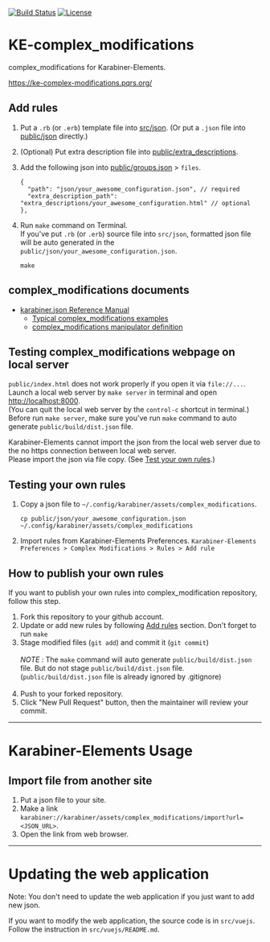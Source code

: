 [![Build Status](https://github.com/pqrs-org/KE-complex_modifications/workflows/KE-complex_modifications%20CI/badge.svg)](https://github.com/pqrs-org/KE-complex_modifications/actions)
[![License](https://img.shields.io/badge/license-Public%20Domain-blue.svg)](https://github.com/pqrs-org/KE-complex_modifications/blob/main/LICENSE.md)

# KE-complex_modifications

complex_modifications for Karabiner-Elements.

<https://ke-complex-modifications.pqrs.org/>

## Add rules

1.  Put a `.rb` (or `.erb`) template file into [src/json](https://github.com/pqrs-org/KE-complex_modifications/tree/main/src/json). (Or put a `.json` file into [public/json](https://github.com/pqrs-org/KE-complex_modifications/tree/main/public/json) directly.)
2.  (Optional) Put extra description file into [public/extra_descriptions](https://github.com/pqrs-org/KE-complex_modifications/tree/main/public/extra_descriptions).
3.  Add the following json into [public/groups.json](https://github.com/pqrs-org/KE-complex_modifications/tree/main/public/groups.json) &gt; `files`.

    ```json5
    {
      "path": "json/your_awesome_configuration.json", // required
      "extra_description_path": "extra_descriptions/your_awesome_configuration.html" // optional
    },
    ```

4.  Run `make` command on Terminal. <br/> If you've put `.rb` (or `.erb`) source file into `src/json`, formatted json file will be auto generated in the `public/json/your_awesome_configuration.json`.

    ```shell
    make
    ```

## complex_modifications documents

-   [karabiner.json Reference Manual](https://karabiner-elements.pqrs.org/docs/json/)
    -   [Typical complex_modifications examples](https://karabiner-elements.pqrs.org/docs/json/typical-complex-modifications-examples/)
    -   [complex_modifications manipulator definition](https://karabiner-elements.pqrs.org/docs/json/complex-modifications-manipulator-definition/)

## Testing complex_modifications webpage on local server

`public/index.html` does not work properly if you open it via `file://...`.<br />
Launch a local web server by `make server` in terminal and open <http://localhost:8000>.<br />
(You can quit the local web server by the `control-c` shortcut in terminal.) <br/>
Before run `make server`, make sure you've run `make` command to auto generate `public/build/dist.json` file.

Karabiner-Elements cannot import the json from the local web server due to the no https connection between local web server.<br />
Please import the json via file copy. (See [Test your own rules](#Test-your-own-rules).)

## Testing your own rules

1.  Copy a json file to `~/.config/karabiner/assets/complex_modifications`.

    ```shell
    cp public/json/your_awesome_configuration.json ~/.config/karabiner/assets/complex_modifications
    ```

2.  Import rules from Karabiner-Elements Preferences.
    `Karabiner-Elements Preferences > Complex Modifications > Rules > Add rule`

## How to publish your own rules

If you want to publish your own rules into complex_modification repository, follow this step.

1.  Fork this repository to your github account.
2.  Update or add new rules by following [Add rules](#add-rules) section. Don't forget to run `make`
3.  Stage modified files (`git add`) and commit it (`git commit`)<br/>
    <br/>
    _NOTE :_ The `make` command will auto generate `public/build/dist.json` file. But do not stage `public/build/dist.json` file. <br/>
    (`public/build/dist.json` file is already ignored by .gitignore)<br/>
    <br/>
4.  Push to your forked repository.
5.  Click "New Pull Request" button, then the maintainer will review your commit.

---

# Karabiner-Elements Usage

## Import file from another site

1.  Put a json file to your site.
2.  Make a link `karabiner://karabiner/assets/complex_modifications/import?url=<JSON_URL>`.
3.  Open the link from web browser.

---

# Updating the web application

Note: You don't need to update the web application if you just want to add new json.

If you want to modify the web application, the source code is in `src/vuejs`.
Follow the instruction in `src/vuejs/README.md`.
